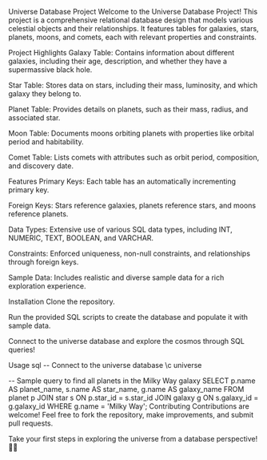 Universe Database Project
Welcome to the Universe Database Project! This project is a comprehensive relational database design that models various celestial objects and their relationships. It features tables for galaxies, stars, planets, moons, and comets, each with relevant properties and constraints.

Project Highlights
Galaxy Table: Contains information about different galaxies, including their age, description, and whether they have a supermassive black hole.

Star Table: Stores data on stars, including their mass, luminosity, and which galaxy they belong to.

Planet Table: Provides details on planets, such as their mass, radius, and associated star.

Moon Table: Documents moons orbiting planets with properties like orbital period and habitability.

Comet Table: Lists comets with attributes such as orbit period, composition, and discovery date.

Features
Primary Keys: Each table has an automatically incrementing primary key.

Foreign Keys: Stars reference galaxies, planets reference stars, and moons reference planets.

Data Types: Extensive use of various SQL data types, including INT, NUMERIC, TEXT, BOOLEAN, and VARCHAR.

Constraints: Enforced uniqueness, non-null constraints, and relationships through foreign keys.

Sample Data: Includes realistic and diverse sample data for a rich exploration experience.

Installation
Clone the repository.

Run the provided SQL scripts to create the database and populate it with sample data.

Connect to the universe database and explore the cosmos through SQL queries!

Usage
sql
-- Connect to the universe database
\c universe

-- Sample query to find all planets in the Milky Way galaxy
SELECT p.name AS planet_name, s.name AS star_name, g.name AS galaxy_name
FROM planet p
JOIN star s ON p.star_id = s.star_id
JOIN galaxy g ON s.galaxy_id = g.galaxy_id
WHERE g.name = 'Milky Way';
Contributing
Contributions are welcome! Feel free to fork the repository, make improvements, and submit pull requests.

Take your first steps in exploring the universe from a database perspective! 🌌✨
